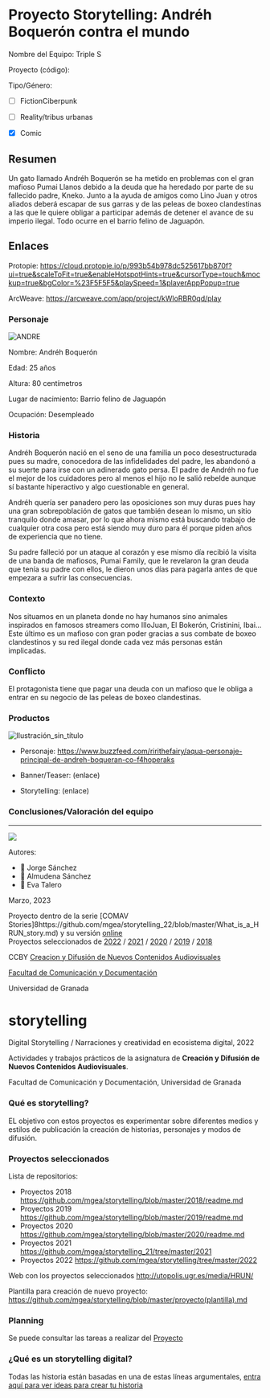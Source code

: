 # Proyecto Storytelling: Andréh Boquerón contra el mundo

Nombre del Equipo: Triple S

Proyecto (código): 

Tipo/Género:  
- [ ] FictionCiberpunk  
- [ ] Reality/tribus urbanas  
- [x] Comic


## Resumen

Un gato llamado Andréh Boquerón se ha metido en problemas con el gran mafioso Pumai Llanos debido a la deuda que ha heredado por parte de su fallecido padre, Kneko. Junto a la ayuda de amigos como Lino Juan y otros aliados deberá escapar de sus garras y de las peleas de boxeo clandestinas a las que le quiere obligar a participar además de detener el avance de su imperio ilegal. Todo ocurre en el barrio felino de Jaguapón.

## Enlaces

Protopie:
https://cloud.protopie.io/p/993b54b978dc525617bb870f?ui=true&scaleToFit=true&enableHotspotHints=true&cursorType=touch&mockup=true&bgColor=%23F5F5F5&playSpeed=1&playerAppPopup=true

ArcWeave:
https://arcweave.com/app/project/kWloRBR0qd/play 




### Personaje

![ANDRE](https://user-images.githubusercontent.com/128467010/228154727-b8eb0114-d779-4835-917e-308323093044.png)

Nombre: Andréh Boquerón

Edad: 25 años

Altura: 80 centímetros

Lugar de nacimiento: Barrio felino de Jaguapón

Ocupación: Desempleado


### Historia

Andréh Boquerón nació en el seno de una familia un poco desestructurada pues su madre, conocedora de las infidelidades del padre, les abandonó a su suerte para irse con un adinerado gato persa. El padre de Andréh no fue el mejor de los cuidadores pero al menos el hijo no le salió rebelde aunque sí bastante hiperactivo y algo cuestionable en general.

Andréh quería ser panadero pero las oposiciones son muy duras pues hay una gran sobrepoblación de gatos que también desean lo mismo, un sitio tranquilo donde amasar, por lo que ahora mismo está buscando trabajo de cualquier otra cosa pero está siendo muy duro para él porque piden años de experiencia que no tiene.

Su padre falleció por un ataque al corazón y ese mismo día recibió la visita de una banda de mafiosos, Pumai Family, que le revelaron la gran deuda que tenía su padre con ellos, le dieron unos días para pagarla antes de que empezara a sufrir las consecuencias. 

### Contexto

Nos situamos en un planeta donde no hay humanos sino animales inspirados en famosos streamers como IlloJuan, El Bokerón, Cristinini, Ibai... Este último es un mafioso con gran poder gracias a sus combate de boxeo clandestinos y su red ilegal donde cada vez más personas están implicadas.


### Conflicto 

El protagonista tiene que pagar una deuda con un mafioso que le obliga a entrar en su negocio de las peleas de boxeo clandestinas.



### Productos

![Ilustración_sin_título](https://user-images.githubusercontent.com/128467010/228155355-459e2c66-52bd-4872-994e-a42044963018.png)

- Personaje: https://www.buzzfeed.com/ririthefairy/aqua-personaje-principal-de-andreh-boqueran-co-f4hoperaks


- Banner/Teaser:  (enlace) 


- Storytelling: (enlace) 



### Conclusiones/Valoración del equipo

------
![](https://upload.wikimedia.org/wikipedia/commons/thumb/6/62/CC-BY-SA-Andere_Wikis_%28v%29.svg/200px-CC-BY-SA-Andere_Wikis_%28v%29.svg.png)


Autores:  
<!---
Incluir lista de personas del grupo 
Se puede añadir enlace a página personal de github o lo que se quiera...(optativo)
-->

- :man: Jorge Sánchez
- :woman: Almudena Sánchez
- :woman: Eva Talero 

<!---
Lista completa de emojis de markDown - https://gist.github.com/rxaviers/7360908) 
-->



Marzo, 2023

Proyecto dentro de la serie [COMAV Stories]8https://github.com/mgea/storytelling_22/blob/master/What_is_a_HRUN_story.md) y su versión [online](https://utopolis.ugr.es/media/HRUN/)  
Proyectos seleccionados de [2022](https://github.com/mgea/storytelling/blob/master/2022/readme.md) / [2021](https://github.com/mgea/storytelling/blob/master/2021/readme.md) / [2020](https://github.com/mgea/storytelling/blob/master/2020/readme.md)  / 
[2019](https://github.com/mgea/storytelling/blob/master/2019/readme.md) / [2018](https://github.com/mgea/storytelling/blob/master/2018/readme.md) 

CCBY [Creacion y Difusión de Nuevos Contenidos Audiovisuales](http://utopolis.ugr.es/medialab)

[Facultad de Comunicación y Documentación](http://fcd.ugr.es)

Universidad de Granada


# storytelling
Digital Storytelling / Narraciones y creatividad en ecosistema digital, 2022

Actividades y trabajos prácticos de la asignatura de **Creación y Difusión de Nuevos Contenidos Audiovisuales**. 

Facultad de Comunicación y Documentación, Universidad de Granada 


### Qué es storytelling?  

EL objetivo con estos proyectos es experimentar sobre diferentes medios y estilos de publicación la creación de historias, personajes y modos de difusión. 

### Proyectos seleccionados 


Lista de repositorios:


- Proyectos 2018 https://github.com/mgea/storytelling/blob/master/2018/readme.md 
- Proyectos 2019 https://github.com/mgea/storytelling/blob/master/2019/readme.md
- Proyectos 2020 https://github.com/mgea/storytelling/blob/master/2020/readme.md
- Proyectos 2021 https://github.com/mgea/storytelling_21/tree/master/2021
- Proyectos 2022 https://github.com/mgea/storytelling/tree/master/2022

Web con los proyectos seleccionados  http://utopolis.ugr.es/media/HRUN/

Plantilla para creación de nuevo proyecto: https://github.com/mgea/storytelling/blob/master/proyecto(plantilla).md 


### Planning

Se puede consultar las tareas a realizar del [Proyecto](https://github.com/mgea/storytelling/projects)


### ¿Qué es un storytelling digital?


Todas las historia están basadas en una de estas líneas argumentales, [entra aquí para ver ideas para crear tu historia](https://github.com/mgea/storytelling/blob/master/What_is_a_digital_storytelling.md)  


